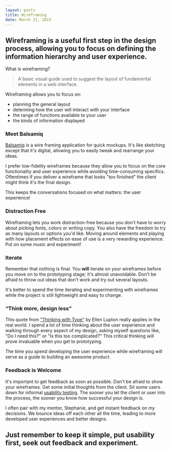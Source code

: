 ```yaml
---
layout: posts
title: Wireframing
date: March 21, 2013
---
```


<h2>Wireframing is a useful first step in the design process, allowing you to focus on defining the information hierarchy and user experience.</h2>

<p>What is wireframing?</p>

<blockquote>
<p>
A basic visual guide used to suggest the layout of fundamental elements in a web interface.
</p>
</blockquote>

<p>Wireframing allows you to focus on:<p>

<ul>
  <li>planning the  general layout</li>
  <li>determing how the user will interact with your interface</li>
  <li>the range of functions available to your user</li>
  <li>the kinds of information displayed</li>
</ul>

<h3>Meet Balsamiq</h3>

<p>
<a href="http://www.balsamiq.com/" target="_blank">Balsamiq</a> is a wire framing application for quick mockups. It's like sketching except that it's digital, allowing you to easily tweak and rearrange your ideas. 
</p>

<p>
I prefer low-fidelity wireframes because they allow you to focus on the core functionality and user experience while avoiding time-consuming specifics. Oftentimes if you deliver a wireframe that looks "too finished" the client might think it's the final design. 
</p>

<p>
This keeps the conversations focused on what matters: the user experience!
</p>

<h3>Distraction Free</h3>
<p>
Wireframing lets you work distraction-free because you don't have to worry about picking fonts, colors or writing copy. You also have the freedom to try as many layouts or options you'd like. Moving around elements and playing with how placement effects on ease of use is a very rewarding experience. Put on some music and experiment!
</p>

<h3>Iterate</h3>
<p>
Remember that nothing is final. You <strong>will</strong> iterate on your wireframes before you move on to the prototyping stage; it's almost unavoidable. Don't be afraid to throw out ideas that don't work and try out several layouts.
</p>

<p>
It's better to spend the time iterating and experimenting with wireframes while the project is still lightweight and easy to change.
</p>

<h3>&#8220;Think more, design less&#8221;</h3>
<p>
This quote from <a href="http://www.thinkingwithtype.com/" target="_blank">"Thinking with Type"</a> by Ellen Lupton really applies in the real world. I spend a lot of time thinking about the user experience and walking through every aspect of my design, asking myself questions like, "Do I need this?" or "Is this too complicated?" This critical thinking will prove invaluable when you get to prototyping.
</p>

<p>
The time you spend developing the user experience while wireframing will serve as a guide to building an awesome product.
</p>

<h3>Feedback is Welcome</h3>
<p>
It's important to get feedback as soon as possible. Don't be afraid to show your wireframes. Get some initial thoughts from the client. Sit some users down for informal <a href="http://adamkaplandesign.com/usability-testing.html" target="_blank">usability testing</a>. The sooner you let the client or user into the process, the sooner you know how successful your design is.
</p>

<p>
I often pair with my mentor, Stephanie, and get instant feedback on my decisions. We bounce ideas off each other all the time, leading to more developed user experiences and better designs.
</p>

<h2>
Just remember to keep it simple, put usability first, seek out feedback and experiment.
</h2>

